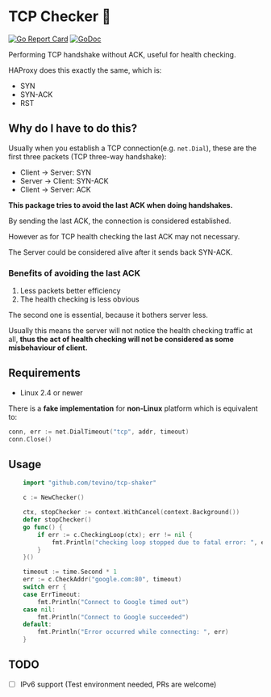 # TCP Checker :heartbeat:

[![Go Report Card](https://goreportcard.com/badge/github.com/tevino/tcp-shaker)](https://goreportcard.com/report/github.com/tevino/tcp-shaker)
[![GoDoc](https://godoc.org/github.com/tevino/tcp-shaker?status.svg)](https://godoc.org/github.com/tevino/tcp-shaker)

Performing TCP handshake without ACK, useful for health checking.

HAProxy does this exactly the same, which is:

- SYN
- SYN-ACK
- RST

## Why do I have to do this?

Usually when you establish a TCP connection(e.g. `net.Dial`), these are the first three packets (TCP three-way handshake):

- Client -> Server: SYN
- Server -> Client: SYN-ACK
- Client -> Server: ACK

**This package tries to avoid the last ACK when doing handshakes.**

By sending the last ACK, the connection is considered established.

However as for TCP health checking the last ACK may not necessary.

The Server could be considered alive after it sends back SYN-ACK.

### Benefits of avoiding the last ACK

1. Less packets better efficiency
2. The health checking is less obvious

The second one is essential, because it bothers server less.

Usually this means the server will not notice the health checking traffic at all, **thus the act of health checking will not be
considered as some misbehaviour of client.**

## Requirements

- Linux 2.4 or newer

There is a **fake implementation** for **non-Linux** platform which is equivalent to:
```go
conn, err := net.DialTimeout("tcp", addr, timeout)
conn.Close()
```

## Usage

```go
	import "github.com/tevino/tcp-shaker"

	c := NewChecker()

	ctx, stopChecker := context.WithCancel(context.Background())
	defer stopChecker()
	go func() {
		if err := c.CheckingLoop(ctx); err != nil {
			fmt.Println("checking loop stopped due to fatal error: ", err)
		}
	}()

	timeout := time.Second * 1
	err := c.CheckAddr("google.com:80", timeout)
	switch err {
	case ErrTimeout:
		fmt.Println("Connect to Google timed out")
	case nil:
		fmt.Println("Connect to Google succeeded")
	default:
		fmt.Println("Error occurred while connecting: ", err)
	}
```

## TODO

- [ ] IPv6 support (Test environment needed, PRs are welcome)
